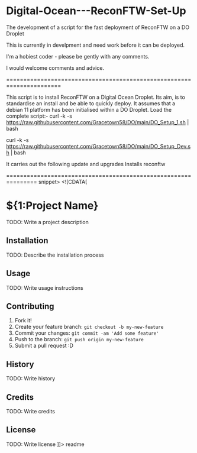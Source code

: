 # Digital-Ocean---ReconFTW-Set-Up
The development of a script for the fast deployment of ReconFTW on a DO Droplet


This is currently in develpment and need work before it can be deployed.

I'm a hobiest coder - please be gently with any comments.

I would welcome comments and advice.

======================================================================

This script is to install ReconFTW on a Digital Ocean Droplet. Its aim, is to standardise an install and be able to quickly deploy.
It assumes that a debian 11 platform has been initialised within a DO Droplet.
Load the complete script:-
curl -k -s https://raw.githubusercontent.com/Gracetown58/DO/main/DO_Setup_1.sh | bash

curl -k -s https://raw.githubusercontent.com/Gracetown58/DO/main/DO_Setup_Dev.sh | bash

It carries out the following
update and upgrades
Installs 
  reconftw

===============================================================
snippet>
  <content><![CDATA[
# ${1:Project Name}
TODO: Write a project description
## Installation
TODO: Describe the installation process
## Usage
TODO: Write usage instructions
## Contributing
1. Fork it!
2. Create your feature branch: `git checkout -b my-new-feature`
3. Commit your changes: `git commit -am 'Add some feature'`
4. Push to the branch: `git push origin my-new-feature`
5. Submit a pull request :D
## History
TODO: Write history
## Credits
TODO: Write credits
## License
TODO: Write license
]]></content>
  <tabTrigger>readme</tabTrigger>
</snippet>
